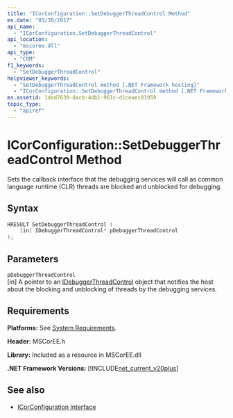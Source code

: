 ```yaml
---
title: "ICorConfiguration::SetDebuggerThreadControl Method"
ms.date: "03/30/2017"
api_name: 
  - "ICorConfiguration.SetDebuggerThreadControl"
api_location: 
  - "mscoree.dll"
api_type: 
  - "COM"
f1_keywords: 
  - "SetDebuggerThreadControl"
helpviewer_keywords: 
  - "SetDebuggerThreadControl method [.NET Framework hosting]"
  - "ICorConfiguration::SetDebuggerThreadControl method [.NET Framework hosting]"
ms.assetid: 1ded7639-dacb-4db1-961c-d1ceaec01959
topic_type: 
  - "apiref"
---
```

# ICorConfiguration::SetDebuggerThreadControl Method
Sets the callback interface that the debugging services will call as common language runtime (CLR) threads are blocked and unblocked for debugging.  
  
## Syntax  
  
```cpp  
HRESULT SetDebuggerThreadControl (  
    [in] IDebuggerThreadControl* pDebuggerThreadControl  
);  
```  
  
## Parameters  
 `pDebuggerThreadControl`  
 [in] A pointer to an [IDebuggerThreadControl](idebuggerthreadcontrol-interface.md) object that notifies the host about the blocking and unblocking of threads by the debugging services.  
  
## Requirements  
 **Platforms:** See [System Requirements](../../get-started/system-requirements.md).  
  
 **Header:** MSCorEE.h  
  
 **Library:** Included as a resource in MSCorEE.dll  
  
 **.NET Framework Versions:** [!INCLUDE[net_current_v20plus](../../../../includes/net-current-v20plus-md.md)]  
  
## See also

- [ICorConfiguration Interface](icorconfiguration-interface.md)
